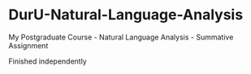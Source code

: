 # DurU-Natural-Language-Analysis
My Postgraduate Course - Natural Language Analysis - Summative Assignment 

Finished independently
